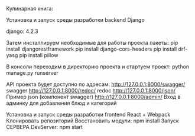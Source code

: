 Кулинарная книга:

Установка и запуск среды разработки backend Django

django: 4.2.3

Затем инсталлируем необходимые для работы проекта пакеты:
pip install djangorestframework
pip install django-cors-headers
pip install drf-yasg
pip install pillow

В консоли переходим в директорию проекта и стартуем проект:
python manage.py runserver

API проекта будет доступно по адресам:
http://127.0.0.1:8000/swagger/  swagger
http://127.0.0.1:8000/redoc/ redoc
http://127.0.0.1:8000/json/ Пример json (компонент swagger)
http://127.0.0.1:8000/admin/  Вход в админку для добавления блюд и категорий


Установка и запуск среды разработки frontend React + Webpack
Клонировать репозиторий
Восстановить модули: npm install
Запуск СЕРВЕРА DevServer: npm start


